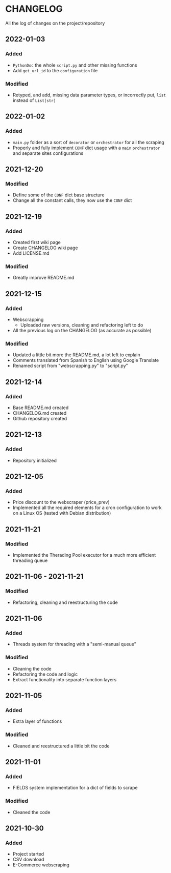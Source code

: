 # CHANGELOG #
All the log of changes on the project/repository

## 2022-01-03
### Added
- `PythonDoc` the whole `script.py` and other missing functions
- Add `get_url_id` to the `configuration` file

### Modified
- Retyped, and add, missing data parameter types, or incorrectly put, `list` instead of `List[str]`

## 2022-01-02
### Added
- `main.py` folder as a sort of `decorator` or `orchestrator` for all the scraping
- Properly and fully implement `CONF` dict usage with a `main` `orchestrator` and separate sites configurations

## 2021-12-20
### Modified
- Define some of the `CONF` dict base structure
- Change all the constant calls, they now use the `CONF` dict

## 2021-12-19
### Added
- Created first wiki page
- Create CHANGELOG wiki page
- Add LICENSE.md

### Modified
- Greatly improve README.md

## 2021-12-15
### Added
- Webscrapping
  - Uploaded raw versions, cleaning and refactoring left to do
- All the previous log on the CHANGELOG (as accurate as possible)

### Modified
- Updated a little bit more the README.md, a lot left to explain
- Comments translated from Spanish to English using Google Translate
- Renamed script from "webscrapping.py" to "script.py"

## 2021-12-14
### Added
- Base README.md created
- CHANGELOG.md created
- Github repository created

## 2021-12-13
### Added
- Repository initialized

## 2021-12-05
### Added
- Price discount to the webscraper (price_prev)
- Implemented all the required elements for a cron configuration to work on a Linux OS (tested with Debian distribution)

## 2021-11-21
### Modified
- Implemented the Therading Pool executor for a much more efficient threading queue

## 2021-11-06 - 2021-11-21
### Modified
- Refactoring, cleaning and reestructuring the code

## 2021-11-06
### Added
- Threads system for threading with a "semi-manual queue"

### Modified
- Cleaning the code
- Refactoring the code and logic
- Extract functionality into separate function layers

## 2021-11-05
### Added
- Extra layer of functions

### Modified
- Cleaned and reestructured a little bit the code

## 2021-11-01
### Added
- FIELDS system implementation for a dict of fields to scrape

### Modified
- Cleaned the code

## 2021-10-30
### Added
- Project started
- CSV download
- E-Commerce webscraping